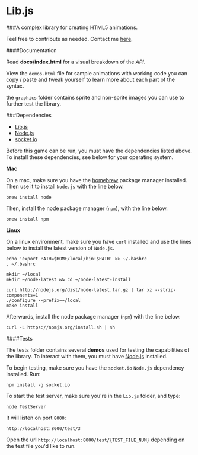 Lib.js
======

###A complex library for creating HTML5 animations.  

Feel free to contribute as needed. Contact me [here](mailto:juuanv@gmail.com).

####Documentation

Read **docs/index.html** for a visual breakdown of the *API*.

View the `demos.html` file for sample animations with working code you can copy / paste and tweak yourself to learn more about each part of the syntax.

the `graphics` folder contains sprite and non-sprite images you can use to further test the library.

###Dependencies

- [Lib.js](https://github.com/juanvallejo/Lib.js)
- [Node.js](http://nodejs.org/)
- [socket.io]()

Before this game can be run, you must have the dependencies listed above. To install these dependencies, see below for your operating system.

**Mac**

On a mac, make sure you have the [homebrew](http://brew.sh/) package manager installed. Then use it to install `Node.js` with the line below.
	
	brew install node

Then, install the node package manager (`npm`), with the line below.

	brew install npm

**Linux**

On a linux environment, make sure you have `curl` installed and use the lines below to install the latest version of `Node.js`.

	echo 'export PATH=$HOME/local/bin:$PATH' >> ~/.bashrc
	. ~/.bashrc
	
	mkdir ~/local
	mkdir ~/node-latest && cd ~/node-latest-install
	
	curl http://nodejs.org/dist/node-latest.tar.gz | tar xz --strip-components=1
	./configure --prefix=~/local
	make install
	
Afterwards, install the node package manager (`npm`) with the line below.
	
	curl -L https://npmjs.org/install.sh | sh

####Tests

The tests folder contains several **demos** used for testing the capabilities of the library. To interact with them, you must have [Node.js](http://nodejs.org) installed.

To begin testing, make sure you have the `socket.io` `Node.js` dependency installed. Run:

	npm install -g socket.io

To start the test server, make sure you're in the `Lib.js` folder, and type:

	node TestServer
	
It will listen on port `8000`:

	http://localhost:8000/test/3

Open the url `http://localhost:8000/test/{TEST_FILE_NUM}` depending on the test file you'd like to run.